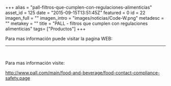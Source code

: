 +++
alias = "pall-filtros-que-cumplen-con-regulaciones-alimenticias"
asset_id = 125
date = "2015-09-15T13:51:45Z"
featured = 0
id = 22
imagen_full = ""
imagen_intro = "images/noticias/Code-W.png"
metadesc = ""
metakey = ""
title = "PALL - filtros que cumplen con regulaciones alimenticias"
tags= ["Productos"]
+++
<p>Para mas información puede visitar la pagina WEB:</p>
<hr class="system-pagebreak" />
<p> </p>
<p>Para mas información visite:</p>
<p><a title="http://www.pall.com/main/food-and-beverage/food-contact-compliance-safety.page" href="http://www.pall.com/main/food-and-beverage/food-contact-compliance-safety.page" target="_blank">http://www.pall.com/main/food-and-beverage/food-contact-compliance-safety.page</a></p>
<!--more-->
